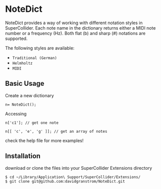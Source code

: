 NoteDict
========

NoteDict provides a way of working with different notation styles in SuperCollider.
Each note name in the dictionary returns either a MIDI note number or a frequency (Hz).
Both flat (b) and sharp (#) notations are supported.

The following styles are available:

* `Traditional (German)`
* `Helmholtz`
* `MIDI`

Basic Usage
-----------

Create a new dictionary

    n= NoteDict();

Accessing

    n['c1']; // get one note

    n[[ 'c', 'e', 'g' ]]; // get an array of notes

check the help file for more examples!

Installation 
------------

download or clone the files into your SuperCollider Extensions directory 

    $ cd ~/Library/Application\ Support/SuperCollider/Extensions/
    $ git clone git@github.com:davidgranstrom/NoteDict.git

